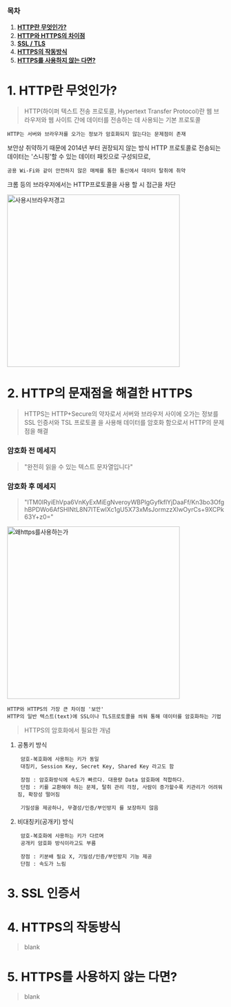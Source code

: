 ### 목차

1. [**HTTP란 무엇인가?**](#1-HTTP란-무엇인가?)
2. [**HTTP와 HTTPS의 차이점**](#2-HTTP와-HTTPS의-차이점)
3. [**SSL / TLS**](#3-ssl--tls)
4. [**HTTPS의 작동방식**](#4-https의-작동방식)
5. [**HTTPS를 사용하지 않는 다면?**](#5-https를-사용하지-않는-다면)
 
# 1. HTTP란 무엇인가?
> HTTP(하이퍼 텍스트 전송 프로토콜, Hypertext Transfer Protocol)란 웹 브라우저와 웹 사이트 간에 데이터를 전송하는 데 사용되는 기본 프로토콜

    HTTP는 서버와 브라우저를 오가는 정보가 암호화되지 않는다는 문제점이 존재

보안상 취약하기 때문에 2014년 부터 권장되지 않는 방식
HTTP 프로토콜로 전송되는 데이터는 '스니핑'할 수 있는 데이터 패킷으로 구성되므로,    
    
    공용 Wi-Fi와 같이 안전하지 않은 매체를 통한 통신에서 데이터 탈취에 취약

크롬 등의 브라우저에서는 HTTP프로토콜을 사용 할 시 접근을 차단
<!-- 크롬 차단 이미지 자리 -->
<img width="400" alt="사용시브라우저경고" src="https://github.com/SSAFYSEOUL06CSSTUDY/06CSSTUDY/assets/108852263/64faae71-0d08-4667-9f09-87064f2538b0">

# 2. HTTP의 문재점을 해결한 HTTPS
> HTTPS는 HTTP+Secure의 약자로서 서버와 브라우저 사이에 오가는 정보를 SSL 인증서와 TSL 프로토콜 을 사용해 데이터를 암호화 함으로서 HTTP의 문제점을 해결

### 암호화 전 메세지
>"완전히 읽을 수 있는 텍스트 문자열입니다"

### 암호화 후 메세지
>"ITM0IRyiEhVpa6VnKyExMiEgNveroyWBPlgGyfkflYjDaaFf/Kn3bo3OfghBPDWo6AfSHlNtL8N7ITEwIXc1gU5X73xMsJormzzXlwOyrCs+9XCPk63Y+z0="

<!--https암호화 이미지 자리 -->
<img width="400" alt="왜https를사용하는가" src="https://github.com/SSAFYSEOUL06CSSTUDY/06CSSTUDY/assets/108852263/60675bfe-35cd-49cb-83e1-ec493b224c0f">

    HTTP와 HTTPS의 가장 큰 차이점 '보안'
    HTTP의 일반 텍스트(text)에 SSL이나 TLS프로토콜을 씌워 통해 데이터를 암호화하는 기법

>HTTPS의 암호화에서 필요한 개념
1. 공통키 방식<br>
    
        암호-복호화에 사용하는 키가 동일
        대칭키, Session Key, Secret Key, Shared Key 라고도 함

        장점 : 암호화방식에 속도가 빠르다. 대용량 Data 암호화에 적합하다.
        단점 : 키를 교환해야 하는 문제, 탈취 관리 걱정, 사람이 증가할수록 키관리가 어려워짐, 확장성 떨어짐
        
        기밀성을 제공하나, 무결성/인증/부인방지 를 보장하지 않음
    

2. 비대칭키(공개키) 방식<br>
    
        암호-복호화에 사용하는 키가 다르며
        공개키 암호화 방식이라고도 부름

        장점 : 키분배 필요 X, 기밀성/인증/부인방지 기능 제공
        단점 : 속도가 느림

# 3. SSL 인증서
>  

# 4. HTTPS의 작동방식
> blank

# 5. HTTPS를 사용하지 않는 다면?  
> blank
